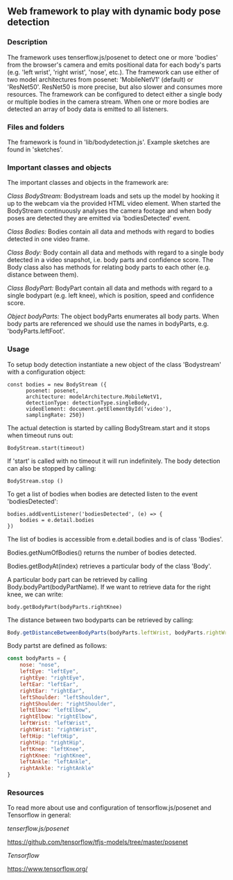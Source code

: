 ## Web framework to play with dynamic body pose detection

### Description

The framework uses tenserflow.js/posenet to detect one or more 'bodies' from the browser's camera and emits positional data for each body's parts (e.g. 'left wrist', 'right wrist', 'nose', etc.). The framework can use either of two model architectures from posenet: 'MobileNetV1' (default) or 'ResNet50'. ResNet50 is more precise, but also slower and consumes more resources. The framework can be configured to detect either a single body or multiple bodies in the camera stream. When one or more bodies are detected an array of body data is emitted to all listeners. 

### Files and folders
The framework is found in 'lib/bodydetection.js'.
Example sketches are found in 'sketches'.

### Important classes and objects 
The important classes and objects in the framework are:

*Class BodyStream:*
Bodystream loads and sets up the model by hooking it up to the webcam via the provided HTML video element. When started the BodyStream continuously analyses the camera footage and when body poses are detected they are emitted via 'bodiesDetected' event.

*Class Bodies:*
Bodies contain all data and methods with regard to bodies detected in one video frame. 

*Class Body:*
Body contain all data and methods with regard to a single body detected in a video snapshot, i.e. body parts and confidence score. The Body class also has methods for relating body parts to each other (e.g. distance between them).

*Class BodyPart:*
BodyPart contain all data and methods with regard to a single bodypart (e.g. left knee), which is position, speed and confidence score.

*Object bodyParts:*
The object bodyParts enumerates all body parts. When body parts are referenced we should use the names in bodyParts, e.g. 'bodyParts.leftFoot'.

### Usage
To setup body detection instantiate a new object of the class 'Bodystream' with a configuration object:

~~~
const bodies = new BodyStream ({
      posenet: posenet,
      architecture: modelArchitecture.MobileNetV1, 
      detectionType: detectionType.singleBody, 
      videoElement: document.getElementById('video'), 
      samplingRate: 250})
~~~

The actual detection is started by calling BodyStream.start and it stops when timeout runs out:

~~~
BodyStream.start(timeout) 
~~~

If 'start' is called with no timeout it will run indefinitely. The body detection can also be stopped by calling:

~~~ 
BodyStream.stop ()
~~~

To get a list of bodies when bodies are detected listen to the event 'bodiesDetected':

~~~
bodies.addEventListener('bodiesDetected', (e) => {
    bodies = e.detail.bodies
})
~~~

The list of bodies is accessible from e.detail.bodies and is of class 'Bodies'.

Bodies.getNumOfBodies() returns the number of bodies detected.

Bodies.getBodyAt(index) retrieves a particular body of the class 'Body'.

A particular body part can be retrieved by calling Body.bodyPart(bodyPartName). If we want to retrieve data for the right knee, we can write:

~~~
body.getBodyPart(bodyParts.rightKnee)
~~~

The distance between two bodyparts can be retrieved by calling:

~~~javascript
Body.getDistanceBetweenBodyParts(bodyParts.leftWrist, bodyParts.rightWrist)
~~~

Body partst are defined as follows:

~~~javascript
const bodyParts = {
    nose: "nose",
    leftEye: "leftEye",
    rightEye: "rightEye",
    leftEar: "leftEar",
    rightEar: "rightEar",
    leftShoulder: "leftShoulder",
    rightShoulder: "rightShoulder",
    leftElbow: "leftElbow",
    rightElbow: "rightElbow",
    leftWrist: "leftWrist",
    rightWrist: "rightWrist",
    leftHip: "leftHip",
    rightHip: "rightHip",
    leftKnee: "leftKnee",
    rightKnee: "rightKnee",
    leftAnkle: "leftAnkle",
    rightAnkle: "rightAnkle"
}
~~~

### Resources
To read more about use and configuration of tensorflow.js/posenet and Tensorflow in general:

*tenserflow.js/posenet*

https://github.com/tensorflow/tfjs-models/tree/master/posenet

*Tensorflow*

https://www.tensorflow.org/
